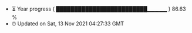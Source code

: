 - ⏳ Year progress { █████████████████████████▁▁▁▁▁ } 86.63 %
- ⏰ Updated on Sat, 13 Nov 2021 04:27:33 GMT

